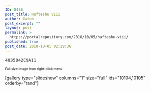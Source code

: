 ```yaml
---
ID: 8486
post_title: Hafteshu VIII
author: Gatun
post_excerpt: ""
layout: post
permalink: >
  https://portalrepository.com/2018/10/05/hafteshu-viii/
published: true
post_date: 2018-10-05 02:29:36
---
```

<pre>4035042C9A11</pre>
<span style="font-size: 8pt">Full size image from right-click menu</span>

[gallery type="slideshow" columns="1" size="full" ids="10104,10105" orderby="rand"]